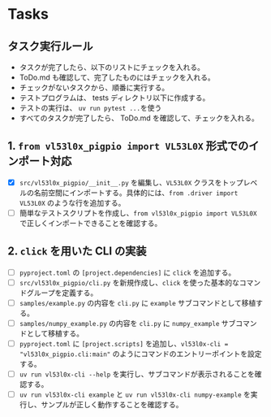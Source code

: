 # Tasks

## タスク実行ルール

- タスクが完了したら、以下のリストにチェックを入れる。
- ToDo.md も確認して、完了したものにはチェックを入れる。
- チェックがないタスクから、順番に実行する。
- テストプログラムは、 tests ディレクトリ以下に作成する。
- テストの実行は、 `uv run pytest ...`を使う
- すべてのタスクが完了したら、 ToDo.md を確認して、チェックを入れる。

## 1. `from vl53l0x_pigpio import VL53L0X` 形式でのインポート対応

- [x] `src/vl53l0x_pigpio/__init__.py` を編集し、`VL53L0X` クラスをトップレベルの名前空間にインポートする。具体的には、`from .driver import VL53L0X` のような行を追加する。
- [ ] 簡単なテストスクリプトを作成し、`from vl53l0x_pigpio import VL53L0X` で正しくインポートできることを確認する。

## 2. `click` を用いた CLI の実装

- [ ] `pyproject.toml` の `[project.dependencies]` に `click` を追加する。
- [ ] `src/vl53l0x_pigpio/cli.py` を新規作成し、`click` を使った基本的なコマンドグループを定義する。
- [ ] `samples/example.py` の内容を `cli.py` に `example` サブコマンドとして移植する。
- [ ] `samples/numpy_example.py` の内容を `cli.py` に `numpy_example` サブコマンドとして移植する。
- [ ] `pyproject.toml` に `[project.scripts]` を追加し、`vl53l0x-cli = "vl53l0x_pigpio.cli:main"` のようにコマンドのエントリーポイントを設定する。
- [ ] `uv run vl53l0x-cli --help` を実行し、サブコマンドが表示されることを確認する。
- [ ] `uv run vl53l0x-cli example` と `uv run vl53l0x-cli numpy-example` を実行し、サンプルが正しく動作することを確認する。
